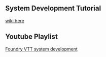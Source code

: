 ## System Development Tutorial
[wiki here](https://foundryvtt.wiki/en/development/guides/SD-tutorial)

## Youtube Playlist
[Foundry VTT system development](https://www.youtube.com/playlist?list=PLFV9z59nkHDccUbRXVt623UdloPTclIrz)
